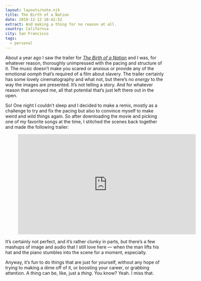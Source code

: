 ```yaml
---
layout: layouts/note.njk
title: The Birth of a Nation
date: 2019-12-12 10:42:52
extract: And making a thing for no reason at all.
country: California
city: San Francisco
tags:
  - personal
---
```


About a year ago I saw the trailer for [_The Birth of a Nation_](https://www.youtube.com/watch?v=i18z1EQCoyg) and I was, for whatever reason, thoroughly unimpressed with the pacing and structure of it. The music doesn’t make you scared or anxious or provide any of the emotional _oomph_ that’s required of a film about slavery. The trailer certainly has some lovely cinematography and what not, but there’s no _energy_ to the way the images are presented. It’s not telling a story. And for whatever reason that annoyed me, all that potential that’s just left there out in the open.

So! One night I couldn’t sleep and I decided to make a remix, mostly as a challenge to try and fix the pacing but also to convince myself to make weird and wild things again. So after downloading the movie and picking one of my favorite songs at the time, I stitched the scenes back together and made the following trailer:

<div class="m-wrapper--full">
  <figure class="m-wrapper--unpadded">
<iframe width="560" height="315" src="https://www.youtube.com/embed/vcmprGTaTrg" frameborder="0" allow="accelerometer; autoplay; encrypted-media; gyroscope; picture-in-picture" allowfullscreen></iframe>
</figure>
</div>

It’s certainly not perfect, and it’s rather clunky in parts, but there’s a few mashups of image and audio that I still love here — when the man lifts his hat and the piano stumbles into the scene for a moment, especially.

Anyway, it’s fun to do things that are just for yourself, without any hope of trying to making a dime off of it, or boosting your career, or grabbing attention. A thing can be, like, just a _thing_. You know? Yeah. I miss that.
